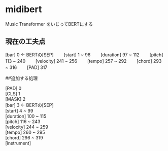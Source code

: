 # midibert

Music Transformer をいじってBERTにする

## 現在の工夫点

[bar] 0 ← BERTの[SEP]　　
[start] 1 ~ 96　　
[duration] 97 ~ 112　　
[pitch] 113 ~ 240　　
[velocity] 241 ~ 256　　
[tempo] 257 ~ 292　　
[chord] 293 ~ 316　　
[PAD] 317  

##追加する処理

[PAD] 0  
[CLS] 1  
[MASK] 2  
[bar] 3 ← BERTの[SEP]  
[start] 4 ~ 99  
[duration] 100 ~ 115  
[pitch] 116 ~ 243  
[velocity] 244 ~ 259  
[tempo] 260 ~ 295  
[chord] 296 ~ 319  
[instrument]  
